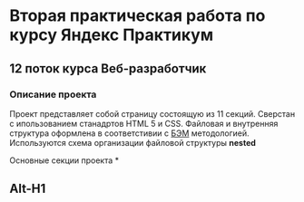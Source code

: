 # Вторая практическая работа по курсу Яндекс Практикум
## 12 поток курса Веб-разработчик
### Описание проекта
Проект представляет собой страницу состоящую из 11 секций. Сверстан с ипользованием станадртов HTML 5 и CSS. Файловая и внутренняя структура оформлена в соответстивии с [БЭМ](https://ru.bem.info/ "Я Yandex!") методологией.
Используются схема организации файловой структуры **nested**

Основные секции проекта
*


Alt-H1
------
